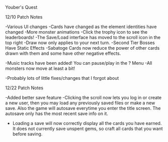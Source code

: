 Youber's Quest

12/10 Patch Notes

-Various UI changes
-Cards have changed as the element identities have changed
-More monster animations
-Click the trophy icon to see the leaderboards!
-The Save/Load interface has moved to the scroll icon in the top right
-Draw now only applies to your next turn.
-Second Tier Bosses Have Static Effects
-Sabatoge Cards now reduce the power of other cards drawn with them and some have other negative effects.

-Music tracks have been added! You can pause/play in the ? Menu
-All monsters now move at least a bit!

-Probably lots of little fixes/changes that I forgot about

12/22 Patch Notes

-Added better save feature
-Clicking the scroll now lets you log in or create a new user, then you may load any previously saved files or make a new save. Also the game will autosave everytime you enter the title screen. The autosave only has the most recent save info on it.
- Loading a save will now correctly display all the cards you have earned. It does not currently save unspent gems, so craft all cards that you want before saving.